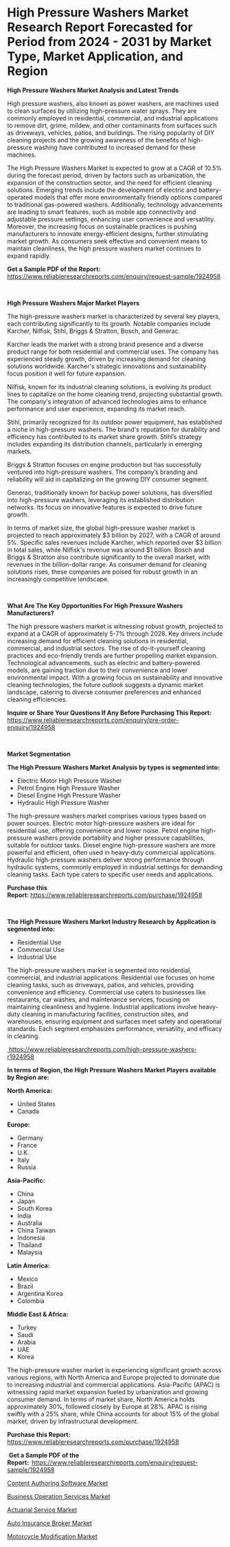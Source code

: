 <p><h1>High Pressure Washers Market Research Report Forecasted for Period from 2024 -  2031 by Market Type, Market Application, and Region</h1></p><p><strong>High Pressure Washers Market Analysis and Latest Trends</strong></p>
<p><p>High pressure washers, also known as power washers, are machines used to clean surfaces by utilizing high-pressure water sprays. They are commonly employed in residential, commercial, and industrial applications to remove dirt, grime, mildew, and other contaminants from surfaces such as driveways, vehicles, patios, and buildings. The rising popularity of DIY cleaning projects and the growing awareness of the benefits of high-pressure washing have contributed to increased demand for these machines.</p><p>The High Pressure Washers Market is expected to grow at a CAGR of 10.5% during the forecast period, driven by factors such as urbanization, the expansion of the construction sector, and the need for efficient cleaning solutions. Emerging trends include the development of electric and battery-operated models that offer more environmentally friendly options compared to traditional gas-powered washers. Additionally, technology advancements are leading to smart features, such as mobile app connectivity and adjustable pressure settings, enhancing user convenience and versatility. Moreover, the increasing focus on sustainable practices is pushing manufacturers to innovate energy-efficient designs, further stimulating market growth. As consumers seek effective and convenient means to maintain cleanliness, the high pressure washers market continues to expand rapidly.</p></p>
<p><strong>Get a Sample PDF of the Report:&nbsp;</strong> <a href="https://www.reliableresearchreports.com/enquiry/request-sample/1924958?utm_campaign=1509&utm_medium=2&utm_source=Github&utm_content=ia&utm_term=24102024&utm_id=high-pressure-washers">https://www.reliableresearchreports.com/enquiry/request-sample/1924958</a></p>
<p>&nbsp;</p>
<p><strong>High Pressure Washers Major Market Players</strong></p>
<p><p>The high-pressure washers market is characterized by several key players, each contributing significantly to its growth. Notable companies include Karcher, Nilfisk, Stihl, Briggs & Stratton, Bosch, and Generac. </p><p>Karcher leads the market with a strong brand presence and a diverse product range for both residential and commercial uses. The company has experienced steady growth, driven by increasing demand for cleaning solutions worldwide. Karcher's strategic innovations and sustainability focus position it well for future expansion.</p><p>Nilfisk, known for its industrial cleaning solutions, is evolving its product lines to capitalize on the home cleaning trend, projecting substantial growth. The company's integration of advanced technologies aims to enhance performance and user experience, expanding its market reach.</p><p>Stihl, primarily recognized for its outdoor power equipment, has established a niche in high-pressure washers. The brand's reputation for durability and efficiency has contributed to its market share growth. Stihl’s strategy includes expanding its distribution channels, particularly in emerging markets.</p><p>Briggs & Stratton focuses on engine production but has successfully ventured into high-pressure washers. The company’s branding and reliability will aid in capitalizing on the growing DIY consumer segment.</p><p>Generac, traditionally known for backup power solutions, has diversified into high-pressure washers, leveraging its established distribution networks. Its focus on innovative features is expected to drive future growth.</p><p>In terms of market size, the global high-pressure washer market is projected to reach approximately $3 billion by 2027, with a CAGR of around 5%. Specific sales revenues include Karcher, which reported over $3 billion in total sales, while Nilfisk's revenue was around $1 billion. Bosch and Briggs & Stratton also contribute significantly to the overall market, with revenues in the billion-dollar range. As consumer demand for cleaning solutions rises, these companies are poised for robust growth in an increasingly competitive landscape.</p></p>
<p>&nbsp;</p>
<p><strong>What Are The Key Opportunities For High Pressure Washers Manufacturers?</strong></p>
<p><p>The high pressure washers market is witnessing robust growth, projected to expand at a CAGR of approximately 5-7% through 2028. Key drivers include increasing demand for efficient cleaning solutions in residential, commercial, and industrial sectors. The rise of do-it-yourself cleaning practices and eco-friendly trends are further propelling market expansion. Technological advancements, such as electric and battery-powered models, are gaining traction due to their convenience and lower environmental impact. With a growing focus on sustainability and innovative cleaning technologies, the future outlook suggests a dynamic market landscape, catering to diverse consumer preferences and enhanced cleaning efficiencies.</p></p>
<p><strong>Inquire or Share Your Questions If Any Before Purchasing This Report:</strong> <a href="https://www.reliableresearchreports.com/enquiry/pre-order-enquiry/1924958?utm_campaign=1509&utm_medium=2&utm_source=Github&utm_content=ia&utm_term=24102024&utm_id=high-pressure-washers">https://www.reliableresearchreports.com/enquiry/pre-order-enquiry/1924958</a></p>
<p>&nbsp;</p>
<p><strong>Market Segmentation</strong></p>
<p><strong>The High Pressure Washers Market Analysis by types is segmented into:</strong></p>
<p><ul><li>Electric Motor High Pressure Washer</li><li>Petrol Engine High Pressure Washer</li><li>Diesel Engine High Pressure Washer</li><li>Hydraulic High Pressure Washer</li></ul></p>
<p><p>The high-pressure washers market comprises various types based on power sources. Electric motor high-pressure washers are ideal for residential use, offering convenience and lower noise. Petrol engine high-pressure washers provide portability and higher pressure capabilities, suitable for outdoor tasks. Diesel engine high-pressure washers are more powerful and efficient, often used in heavy-duty commercial applications. Hydraulic high-pressure washers deliver strong performance through hydraulic systems, commonly employed in industrial settings for demanding cleaning tasks. Each type caters to specific user needs and applications.</p></p>
<p><strong>Purchase this Report:&nbsp;</strong><a href="https://www.reliableresearchreports.com/purchase/1924958?utm_campaign=1509&utm_medium=2&utm_source=Github&utm_content=ia&utm_term=24102024&utm_id=high-pressure-washers">https://www.reliableresearchreports.com/purchase/1924958</a></p>
<p>&nbsp;</p>
<p><strong>The High Pressure Washers Market Industry Research by Application is segmented into:</strong></p>
<p><ul><li>Residential Use</li><li>Commercial Use</li><li>Industrial Use</li></ul></p>
<p><p>The high-pressure washers market is segmented into residential, commercial, and industrial applications. Residential use focuses on home cleaning tasks, such as driveways, patios, and vehicles, providing convenience and efficiency. Commercial use caters to businesses like restaurants, car washes, and maintenance services, focusing on maintaining cleanliness and hygiene. Industrial applications involve heavy-duty cleaning in manufacturing facilities, construction sites, and warehouses, ensuring equipment and surfaces meet safety and operational standards. Each segment emphasizes performance, versatility, and efficacy in cleaning.</p></p>
<p><a href="https://www.reliableresearchreports.com/high-pressure-washers-r1924958?utm_campaign=1509&utm_medium=2&utm_source=Github&utm_content=ia&utm_term=24102024&utm_id=high-pressure-washers">&nbsp;https://www.reliableresearchreports.com/high-pressure-washers-r1924958</a></p>
<p><strong>In terms of Region, the High Pressure Washers Market Players available by Region are:</strong></p>
<p>
    <p> <strong> North America: </strong>
        <ul>
            <li>United States</li>
            <li>Canada</li>
        </ul>
        </p> 
    <p> <strong> Europe: </strong>
        <ul>
            <li>Germany</li>
            <li>France</li>
            <li>U.K.</li>
            <li>Italy</li>
            <li>Russia</li>
        </ul>
        </p> 
    <p> <strong> Asia-Pacific: </strong>
        <ul>
            <li>China</li>
            <li>Japan</li>
            <li>South Korea</li>
            <li>India</li>
            <li>Australia</li>
            <li>China Taiwan</li>
            <li>Indonesia</li>
            <li>Thailand</li>
            <li>Malaysia</li>
        </ul>
        </p> 
    <p> <strong> Latin America: </strong>
        <ul>
            <li>Mexico</li>
            <li>Brazil</li>
            <li>Argentina Korea</li>
            <li>Colombia</li>
        </ul>
        </p> 
    <p> <strong> Middle East & Africa: </strong>
        <ul>
            <li>Turkey</li>
            <li>Saudi</li>
            <li>Arabia</li>
            <li>UAE</li>
            <li>Korea</li>
        </ul>
    </p>
    </p>
<p><p>The high-pressure washer market is experiencing significant growth across various regions, with North America and Europe projected to dominate due to increasing industrial and commercial applications. Asia-Pacific (APAC) is witnessing rapid market expansion fueled by urbanization and growing consumer demand. In terms of market share, North America holds approximately 30%, followed closely by Europe at 28%. APAC is rising swiftly with a 25% share, while China accounts for about 15% of the global market, driven by infrastructural development.</p></p>
<p><strong>Purchase this Report: </strong><a href="https://www.reliableresearchreports.com/purchase/1924958?utm_campaign=1509&utm_medium=2&utm_source=Github&utm_content=ia&utm_term=24102024&utm_id=high-pressure-washers">https://www.reliableresearchreports.com/purchase/1924958</a></p>
<p>&nbsp;<strong>Get a Sample PDF of the Report:&nbsp;&nbsp;</strong><a href="https://www.reliableresearchreports.com/enquiry/request-sample/1924958?utm_campaign=1509&utm_medium=2&utm_source=Github&utm_content=ia&utm_term=24102024&utm_id=high-pressure-washers">https://www.reliableresearchreports.com/enquiry/request-sample/1924958</a></p>
<p><strong></strong></p>
<p><p><a href="https://www.linkedin.com/pulse/content-authoring-software-market-velocity-5-cagr-trajectory-cktgf?utm_campaign=1509&utm_medium=2&utm_source=Github&utm_content=ia&utm_term=24102024&utm_id=high-pressure-washers">Content Authoring Software Market</a></p><p><a href="https://www.linkedin.com/pulse/business-operation-services-market-refracting-trends-lxmjf?utm_campaign=1509&utm_medium=2&utm_source=Github&utm_content=ia&utm_term=24102024&utm_id=high-pressure-washers">Business Operation Services Market</a></p><p><a href="https://www.linkedin.com/pulse/actuarial-service-market2024-2031-industry-insights-investment-8iz2f?utm_campaign=1509&utm_medium=2&utm_source=Github&utm_content=ia&utm_term=24102024&utm_id=high-pressure-washers">Actuarial Service Market</a></p><p><a href="https://www.linkedin.com/pulse/exploring-auto-insurance-broker-market-dynamics-revenue-rs9yf?utm_campaign=1509&utm_medium=2&utm_source=Github&utm_content=ia&utm_term=24102024&utm_id=high-pressure-washers">Auto Insurance Broker Market</a></p><p><a href="https://www.linkedin.com/pulse/influencing-factors-motorcycle-modification-market-wlm4f?utm_campaign=1509&utm_medium=2&utm_source=Github&utm_content=ia&utm_term=24102024&utm_id=high-pressure-washers">Motorcycle Modification Market</a></p></p>